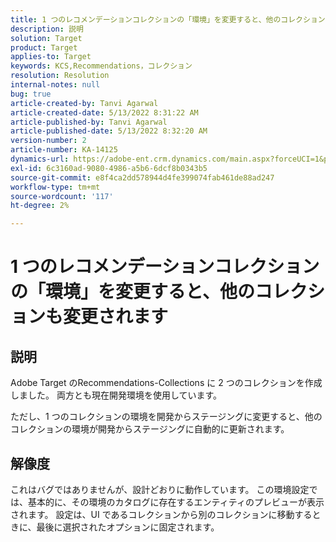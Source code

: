 ```yaml
---
title: 1 つのレコメンデーションコレクションの「環境」を変更すると、他のコレクションも変更されます
description: 説明
solution: Target
product: Target
applies-to: Target
keywords: KCS,Recommendations，コレクション
resolution: Resolution
internal-notes: null
bug: true
article-created-by: Tanvi Agarwal
article-created-date: 5/13/2022 8:31:22 AM
article-published-by: Tanvi Agarwal
article-published-date: 5/13/2022 8:32:20 AM
version-number: 2
article-number: KA-14125
dynamics-url: https://adobe-ent.crm.dynamics.com/main.aspx?forceUCI=1&pagetype=entityrecord&etn=knowledgearticle&id=82b10c0f-97d2-ec11-a7b5-00224809c27a
exl-id: 6c3160ad-9080-4986-a5b6-6dcf8b0343b5
source-git-commit: e8f4ca2dd578944d4fe399074fab461de88ad247
workflow-type: tm+mt
source-wordcount: '117'
ht-degree: 2%

---
```


# 1 つのレコメンデーションコレクションの「環境」を変更すると、他のコレクションも変更されます

## 説明


Adobe Target のRecommendations-Collections に 2 つのコレクションを作成しました。 両方とも現在開発環境を使用しています。



ただし、1 つのコレクションの環境を開発からステージングに変更すると、他のコレクションの環境が開発からステージングに自動的に更新されます。


## 解像度


これはバグではありませんが、設計どおりに動作しています。 この環境設定では、基本的に、その環境のカタログに存在するエンティティのプレビューが表示されます。 設定は、UI であるコレクションから別のコレクションに移動するときに、最後に選択されたオプションに固定されます。
